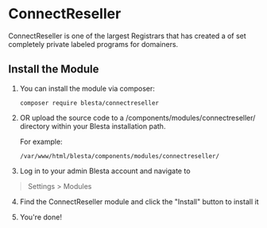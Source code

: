 # ConnectReseller

ConnectReseller is one of the largest Registrars that has created a of set completely private labeled programs for domainers.

## Install the Module

1. You can install the module via composer:

    ```
    composer require blesta/connectreseller
    ```

2. OR upload the source code to a /components/modules/connectreseller/ directory within
your Blesta installation path.

    For example:

    ```
    /var/www/html/blesta/components/modules/connectreseller/
    ```

3. Log in to your admin Blesta account and navigate to
> Settings > Modules

4. Find the ConnectReseller module and click the "Install" button to install it

5. You're done!

